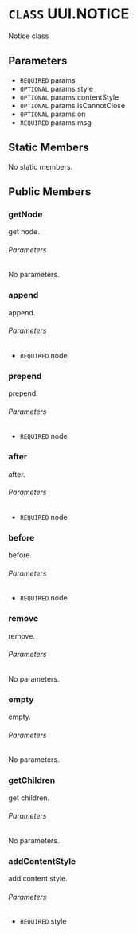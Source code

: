 # `CLASS` UUI.NOTICE
Notice class

## Parameters
* `REQUIRED` params 
* `OPTIONAL` params.style 
* `OPTIONAL` params.contentStyle 
* `OPTIONAL` params.isCannotClose 
* `OPTIONAL` params.on 
* `REQUIRED` params.msg 

## Static Members
No static members.

## Public Members

### getNode
get node.
###### Parameters
No parameters.

### append
append.
###### Parameters
* `REQUIRED` node

### prepend
prepend.
###### Parameters
* `REQUIRED` node

### after
after.
###### Parameters
* `REQUIRED` node

### before
before.
###### Parameters
* `REQUIRED` node

### remove
remove.
###### Parameters
No parameters.

### empty
empty.
###### Parameters
No parameters.

### getChildren
get children.
###### Parameters
No parameters.

### addContentStyle
add content style.
###### Parameters
* `REQUIRED` style
